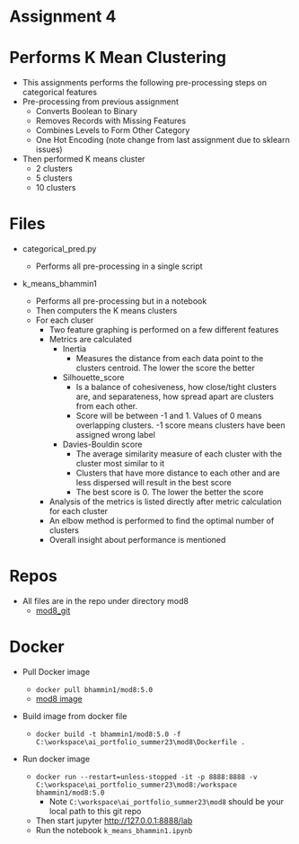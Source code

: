 # Assignment 4


# Performs K Mean Clustering
- This assignments performs the following pre-processing steps on categorical features
- Pre-processing from previous assignment
    - Converts Boolean to Binary
    - Removes Records with Missing Features
    - Combines Levels to Form Other Category
    - One Hot Encoding (note change from last assignment due to sklearn issues)
- Then performed K means cluster
    - 2 clusters
    - 5 clusters
    - 10 clusters
    
# Files
- categorical_pred.py
    - Performs all pre-processing in a single script

- k_means_bhammin1
    - Performs all pre-processing but in a notebook
    - Then computers the K means clusters
    - For each cluser
        - Two feature graphing is performed on a few different features
        - Metrics are calculated
            - Inertia 
                - Measures the distance from each data point to the clusters centroid. The lower the score the better
            - Silhouette_score
                - Is a balance of cohesiveness, how close/tight clusters are, and separateness, how spread apart are clusters from each other.
                - Score will be between -1 and 1. Values of 0 means overlapping clusters. -1 score means clusters have been assigned wrong label
            - Davies-Bouldin score
                - The average similarity measure of each cluster with the cluster most similar to it
                - Clusters that have more distance to each other and are less dispersed will result in the best score
                - The best score is 0. The lower the better the score
        - Analysis of the metrics is listed directly after metric calculation for each cluster
        - An elbow method is performed to find the optimal number of clusters
        - Overall insight about performance is mentioned
    
# Repos
- All files are in the repo under directory mod8
    - [mod8_git](https://github.com/bhammin1/ai_portfolio_summer23/tree/main/mod8)
# Docker
- Pull Docker image
    - `docker pull bhammin1/mod8:5.0`
    - [mod8 image](https://hub.docker.com/repository/docker/bhammin1/mod8/general)
- Build image from docker file
    - `docker build -t bhammin1/mod8:5.0 -f C:\workspace\ai_portfolio_summer23\mod8\Dockerfile .       `

- Run docker image
    - `docker run --restart=unless-stopped -it -p 8888:8888 -v C:\workspace\ai_portfolio_summer23\mod8:/workspace  bhammin1/mod8:5.0`
        - Note `C:\workspace\ai_portfolio_summer23\mod8` should be your local path to this git repo
    - Then start jupyter http://127.0.0.1:8888/lab
    - Run the notebook `k_means_bhammin1.ipynb`
